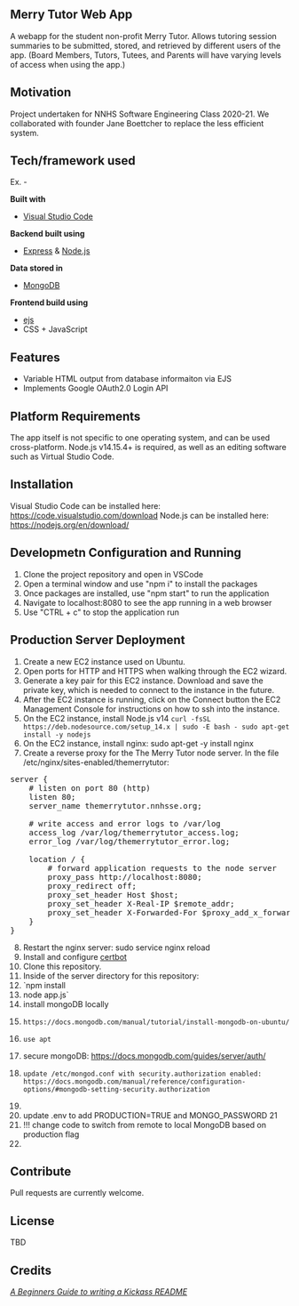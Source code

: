 ## Merry Tutor Web App 
A webapp for the student non-profit Merry Tutor. Allows tutoring session summaries to be submitted, stored, and retrieved by different users of the app. (Board Members, Tutors, Tutees, and Parents will have varying levels of access when using the app.)

## Motivation
Project undertaken for NNHS Software Engineering Class 2020-21. We collaborated with founder Jane Boettcher to replace the less efficient system.

## Tech/framework used
Ex. -

<b>Built with</b>
- [Visual Studio Code](https://code.visualstudio.com/)

<b>Backend built using</b>
- [Express](https://expressjs.com/) & [Node.js](https://nodejs.org/en/)

<b>Data stored in</b>
- [MongoDB](https://www.mongodb.com/)

<b>Frontend build using</b>
- [ejs](https://ejs.co/)
- CSS + JavaScript

## Features
- Variable HTML output from database informaiton via EJS 
- Implements Google OAuth2.0 Login API

## Platform Requirements
The app itself is not specific to one operating system, and can be used cross-platform. Node.js v14.15.4+ is required, as well as
an editing software such as Virtual Studio Code.

## Installation
Visual Studio Code can be installed here: https://code.visualstudio.com/download
Node.js can be installed here: https://nodejs.org/en/download/

## Developmetn Configuration and Running
1. Clone the project repository and open in VSCode
2. Open a terminal window and use "npm i" to install the packages
3. Once packages are installed, use "npm start" to run the application
4. Navigate to localhost:8080 to see the app running in a web browser
5. Use "CTRL + c" to stop the application run

## Production Server Deployment

1. Create a new EC2 instance used on Ubuntu.
2. Open ports for HTTP and HTTPS when walking through the EC2 wizard.
3. Generate a key pair for this EC2 instance. Download and save the private key, which is needed to connect to the instance in the future.
4. After the EC2 instance is running, click on the Connect button the EC2 Management Console for instructions on how to ssh into the instance.
5. On the EC2 instance, install Node.js v14 `curl -fsSL https://deb.nodesource.com/setup_14.x | sudo -E bash -
sudo apt-get install -y nodejs`
6. On the EC2 instance, install nginx: sudo apt-get -y install nginx
7. Create a reverse proxy for the The Merry Tutor node server. In the file /etc/nginx/sites-enabled/themerrytutor:

<pre>
server {
	# listen on port 80 (http)
	listen 80;
	server_name themerrytutor.nnhsse.org;
	
 	# write access and error logs to /var/log
 	access_log /var/log/themerrytutor_access.log;
 	error_log /var/log/themerrytutor_error.log;

 	location / {
 		# forward application requests to the node server
 		proxy_pass http://localhost:8080;
 		proxy_redirect off;
 		proxy_set_header Host $host;
 		proxy_set_header X-Real-IP $remote_addr;
 		proxy_set_header X-Forwarded-For $proxy_add_x_forwarded_for;
 	}
}
</pre>

8. Restart the nginx server: sudo service nginx reload
9. Install and configure [certbot](https://certbot.eff.org/lets-encrypt/ubuntufocal-nginx)
9. Clone this repository.
10. Inside of the server directory for this repository: 
11. `npm install
12. node app.js`
14. install mongoDB locally
15. 	https://docs.mongodb.com/manual/tutorial/install-mongodb-on-ubuntu/
16. 	use apt
17. secure mongoDB: https://docs.mongodb.com/guides/server/auth/
18. 	update /etc/mongod.conf with security.authorization enabled: https://docs.mongodb.com/manual/reference/configuration-options/#mongodb-setting-security.authorization
19. 	
20. update .env to add PRODUCTION=TRUE and MONGO_PASSWORD
21
22. !!! change code to switch from remote to local MongoDB based on production flag
23. 

## Contribute
Pull requests are currently welcome.

## License
TBD

## Credits
[_A Beginners Guide to writing a Kickass README_](https://meakaakka.medium.com/a-beginners-guide-to-writing-a-kickass-readme-7ac01da88ab3)

